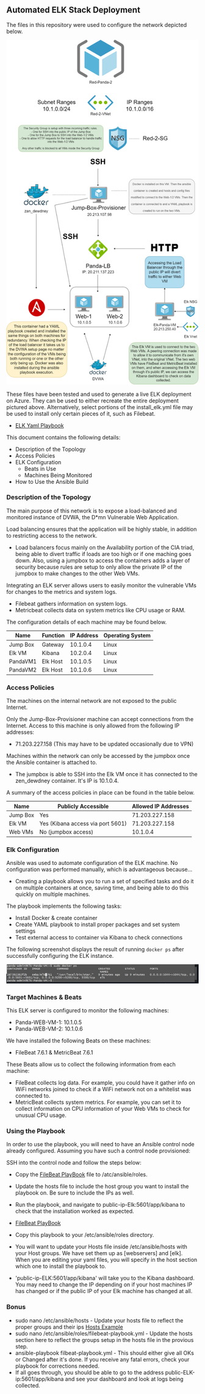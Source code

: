 ## Automated ELK Stack Deployment

The files in this repository were used to configure the network depicted below.

![Panda ELK Network](https://github.com/TeaLeafMedia/TeaLeaf_CyberSec/blob/main/Diagrams/New%20Panda-Network-Map.drawio.png)

These files have been tested and used to generate a live ELK deployment on Azure. They can be used to either recreate the entire deployment pictured above. Alternatively, select portions of the install_elk.yml file may be used to install only certain pieces of it, such as Filebeat.

  - [ELK Yaml Playbook](https://github.com/TeaLeafMedia/TeaLeaf_CyberSec/blob/main/Ansible/install-elk.yml)

This document contains the following details:
- Description of the Topology
- Access Policies
- ELK Configuration
  - Beats in Use
  - Machines Being Monitored
- How to Use the Ansible Build

### Description of the Topology

The main purpose of this network is to expose a load-balanced and monitored instance of DVWA, the D*mn Vulnerable Web Application.

Load balancing ensures that the application will be highly stable, in addition to restricting access to the network.
- Load balancers focus mainly on the Availability portion of the CIA triad, being able to divert traffic if loads are too high or if one maching goes down. Also, using a jumpbox to access the containers adds a layer of security because rules are setup to only allow the private IP of the jumpbox to make changes to the other Web VMs. 

Integrating an ELK server allows users to easily monitor the vulnerable VMs for changes to the metrics and system logs.
- Filebeat gathers information on system logs.
- Metricbeat collects data on system metrics like CPU usage or RAM.

The configuration details of each machine may be found below.

| Name     | Function | IP Address | Operating System |
|----------|----------|------------|------------------|
| Jump Box | Gateway  | 10.1.0.4   | Linux            |
| Elk VM   | Kibana   | 10.2.0.4   | Linux            |
| PandaVM1 | Elk Host | 10.1.0.5   | Linux            |
| PandaVM2 | Elk Host | 10.1.0.6   | Linux            |

### Access Policies

The machines on the internal network are not exposed to the public Internet. 

Only the Jump-Box-Provisioner machine can accept connections from the Internet. Access to this machine is only allowed from the following IP addresses:
- 71.203.227.158 (This may have to be updated occasionally due to VPN)

Machines within the network can only be accessed by the jumpbox once the Ansible container is attached to.
- The jumpbox is able to SSH into the Elk VM once it has connected to the zen_dewdney container. It's IP is 10.1.0.4.

A summary of the access policies in place can be found in the table below.

| Name     | Publicly Accessible | Allowed IP Addresses |
|----------|---------------------|----------------------|
| Jump Box | Yes                 | 71.203.227.158       |
| Elk VM   | Yes (Kibana access via port 5601) | 71.203.227.158       |
| Web VMs  | No (jumpbox access) | 10.1.0.4             |

### Elk Configuration

Ansible was used to automate configuration of the ELK machine. No configuration was performed manually, which is advantageous because...
- Creating a playbook allows you to run a set of specified tasks and do it on multiple containers at once, saving time, and being able to do this quickly on multiple machines. 

The playbook implements the following tasks:

- Install Docker & create container
- Create YAML playbook to install proper packages and set system settings
- Test external access to container via Kibana to check connections

The following screenshot displays the result of running `docker ps` after successfully configuring the ELK instance.

![Docker ps Output](https://github.com/TeaLeafMedia/TeaLeaf_CyberSec/blob/main/README/Images/docker_ps.png)

### Target Machines & Beats

This ELK server is configured to monitor the following machines:
- Panda-WEB-VM-1: 10.1.0.5
- Panda-WEB-VM-2: 10.1.0.6

We have installed the following Beats on these machines:
- FileBeat 7.6.1 & MetricBeat 7.6.1

These Beats allow us to collect the following information from each machine:
- FileBeat collects log data. For example, you could have it gather info on WiFi networks joined to check if a WiFi network not on a whitelist was connected to.
- MetricBeat collects system metrics. For example, you can set it to collect information on CPU information of your Web VMs to check for unusual CPU usage. 

### Using the Playbook

In order to use the playbook, you will need to have an Ansible control node already configured. Assuming you have such a control node provisioned: 

SSH into the control node and follow the steps below:
- Copy the [FileBeat PlayBook](https://github.com/TeaLeafMedia/TeaLeaf_CyberSec/blob/main/Ansible/filebeat-playbook.yml) file to /atc/ansible/roles.
- Update the hosts file to include the host group you want to install the playbook on. Be sure to include the IPs as well. 
- Run the playbook, and navigate to public-ip-Elk:5601/app/kibana to check that the installation worked as expected.

- [FileBeat PlayBook](https://github.com/TeaLeafMedia/TeaLeaf_CyberSec/blob/main/Ansible/filebeat-playbook.yml)
- Copy this playbook to your /etc/ansible/roles directory. 
- You will want to update your Hosts file inside /etc/ansible/hosts with your Host groups. We have set them up as [webservers] and [elk]. When you are editing your yaml files, you will specify in the host section which one to install the playbook to. 
- 'public-ip-ELK:5601/app/kibana' will take you to the Kibana dashboard. You may need to change the IP depending on if your host machines IP has changed or if the public IP of your Elk machine has changed at all. 

### Bonus

- sudo nano /etc/ansible/hosts - Update your hosts file to reflect the proper groups and their ips
[Hosts Example](https://github.com/TeaLeafMedia/TeaLeaf_CyberSec/blob/main/README/Images/Ansible%20Hosts.png)
- sudo nano /etc/ansible/roles/filebeat-playbook.yml - Update the hosts section here to reflect the groups setup in the hosts file in the provious step. 
- ansible-playbook filbeat-playbook.yml - This should either give all OKs or Changed after it's done. If you receive any fatal errors, check your playbook for corrections needed. 
- If all goes through, you should be able to go to the address public-ELK-ip:5601/app/kibana and see your dashboard and look at logs being collected. 

